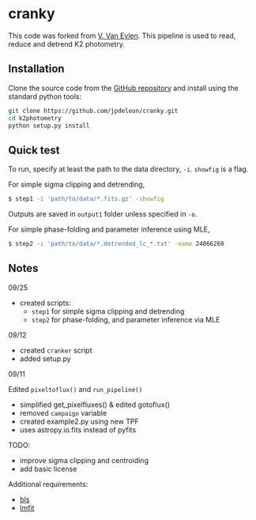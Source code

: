 # cranky

This code was forked from [V. Van Eylen](https://github.com/vincentvaneylen/k2photometry). This pipeline is used to read, reduce and detrend K2 photometry. 

## Installation

Clone the source code from the [GitHub repository](https://github.com/jpdeleon/k2photometry) and install using the standard python tools:

```bash
git clone https://github.com/jpdeleon/cranky.git
cd k2photometry
python setup.py install
```

## Quick test

To run, specify at least the path to the data directory, `-i`. `showfig` is a flag.

For simple sigma clipping and detrending, 

```bash
$ step1 -i 'path/to/data/*.fits.gz' -showfig
```

Outputs are saved in `output1` folder unless specified in `-o`.

For simple phase-folding and parameter inference using MLE, 

```bash
$ step2 -i 'path/to/data/*.detrended_lc_*.txt' -name 24866269
```

## Notes

09/25
* created scripts:
  * `step1` for simple sigma clipping and detrending
  * `step2` for phase-folding, and parameter inference via MLE
 
09/12

* created `cranker` script
* added setup.py

09/11

Edited `pixeltoflux()` and `run_pipeline()`
* simplified get_pixelfluxes() & edited gotoflux()
* removed `campaign` variable
* created example2.py using new TPF
* uses astropy.io.fits instead of pyfits

TODO:

* improve sigma clipping and centroiding
* add basic license

Additional requirements:
* [bls](https://github.com/dfm/python-bls)
* [lmfit](https://github.com/lmfit/lmfit-py/)

